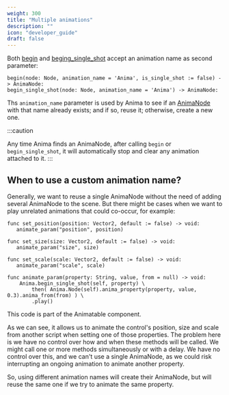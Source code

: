 ```yaml
---
weight: 300
title: "Multiple animations"
description: ""
icon: "developer_guide"
draft: false
---
```


Both [begin](/docs/anima/#begin) and [beging_single_shot](/docs/anima/#begin_single_shot) accept an animation name as second parameter:

```gdscript
begin(node: Node, animation_name = 'Anima', is_single_shot := false) -> AnimaNode:
begin_single_shot(node: Node, animation_name = 'Anima') -> AnimaNode:
```

Ths `animation_name` parameter is used by Anima to see if an [AnimaNode](/docs/anima-node/) with that name already exists;
and if so, reuse it; otherwise, create a new one.

:::caution

Any time Anima finds an AnimaNode, after calling `begin` or `begin_single_shot`, it will automatically stop and clear any animation attached to it.
:::

## When to use a custom animation name?

Generally, we want to reuse a single AnimaNode without the need of adding several AnimaNode to the scene.
But there might be cases when we want to play unrelated animations that could co-occur, for example:

```gdscript
func set_position(position: Vector2, default := false) -> void:
   animate_param("position", position)

func set_size(size: Vector2, default := false) -> void:
   animate_param("size", size)

func set_scale(scale: Vector2, default := false) -> void:
   animate_param("scale", scale)

func animate_param(property: String, value, from = null) -> void:
    Anima.begin_single_shot(self, property) \
        then( Anima.Node(self).anima_property(property, value, 0.3).anima_from(from) ) \
        .play()
```

This code is part of the Animatable component.

As we can see, it allows us to animate the control's position, size and scale from another script when setting one of those properties.
The problem here is we have no control over how and when these methods will be called.
We might call one or more methods simultaneously or with a delay.
We have no control over this, and we can't use a single AnimaNode, as we could risk interrupting an ongoing animation to animate another property.

So, using different animation names will create their AnimaNode, but will reuse the same one if we try to animate the same property.
